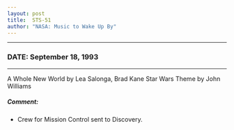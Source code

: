 ```yaml
---
layout: post
title:  STS-51
author: "NASA: Music to Wake Up By"
---
```


----
### DATE: September 18, 1993
----
A Whole New World by Lea Salonga, Brad Kane
Star Wars Theme by John Williams

##### Comment:
* Crew for Mission Control
sent to Discovery.
